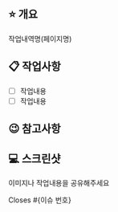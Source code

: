 <!--🚨 PR 날리기 전에 develop 브랜치에 merge하는지 확인해주세요!-->
<!--제목의 형식이 알맞은지 확인해주세요!-->

## ⭐ 개요

작업내역명(페이지명)

## 📋 작업사항

- [ ] 작업내용
- [ ] 작업내용

## 😉 참고사항

<!--팀원들이 참고해야할 사항이 있으면 작성해주세요-->

## 💻 스크린샷

이미지나 작업내용을 공유해주세요

Closes #{이슈 번호}
